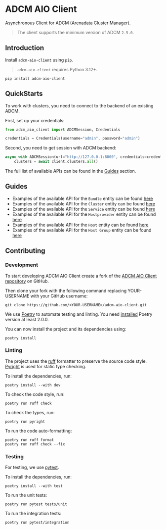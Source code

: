 # ADCM AIO Client

Asynchronous Client for ADCM (Arenadata Cluster Manager).

> The client supports the minimum version of ADCM `2.5.0`.

## Introduction

Install `adcm-aio-client` using `pip`.

> `adcm-aio-client` requires Python 3.12+.

```shell
pip install adcm-aio-client
```

## QuickStarts

To work with clusters, you need to connect to the backend of an existing ADCM.

First, set up your credentials:

```python
from adcm_aio_client import ADCMSession, Credentials

credentials = Credentials(username="admin", password="admin")
```

Second, you need to get session with ADCM backend:

```python
async with ADCMSession(url="http://127.0.0.1:8000", credentials=credentials) as client:
    clusters = await client.clusters.all()
```

The full list of available APIs can be found in the [Guides](#guides) section.

## Guides

- Examples of the available API for the `Bundle` entity can be found [here](/tests/integration/examples/test_bundle.py)
- Examples of the available API for the `Cluster` entity can be
  found [here](/tests/integration/examples/test_cluster.py)
- Examples of the available API for the `Service` entity can be
  found [here](/tests/integration/examples/test_service.py)
- Examples of the available API for the `Hostprovider` entity can be
  found [here](/tests/integration/examples/test_hostprovider.py)
- Examples of the available API for the `Host` entity can be found [here](/tests/integration/examples/test_host.py)
- Examples of the available API for the `Host Group` entity can be
  found [here](/tests/integration/examples/test_host_groups.py)

## Contributing

### Development

To start developing ADCM AIO Client create a fork of
the [ADCM AIO Client repository](https://github.com/arenadata/adcm-aio-client) on GitHub.

Then clone your fork with the following command replacing YOUR-USERNAME with your GitHub username:

```shell
git clone https://github.com/<YOUR-USERNAME>/adcm-aio-client.git
```

We use [Poetry](https://python-poetry.org/) to automate testing and linting. You
need [installed](https://python-poetry.org/docs/#installation) Poetry version at least 2.0.0.

You can now install the project and its dependencies using:

```shell
poetry install
```

### Linting

The project uses the [ruff](https://github.com/astral-sh/ruff) formatter to preserve the source code
style. [Pyright](https://github.com/microsoft/pyright) is used for static type checking.

To install the dependencies, run:

```shell
poetry install --with dev
```

To check the code style, run:

```shell
poetry run ruff check
```

To check the types, run:

```shell
poetry run pyright
```

To run the code auto-formatting:

```shell
poetry run ruff format
poetry run ruff check --fix
```

### Testing

For testing, we use [pytest](https://docs.pytest.org/en/stable/index.html).

To install the dependencies, run:

```shell
poetry install --with test
```

To run the unit tests:

```shell
poetry run pytest tests/unit
```

To run the integration tests:

```shell
poetry run pytest/integration
```
